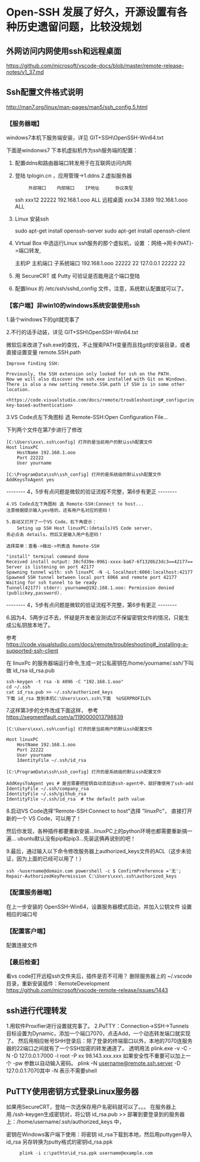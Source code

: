 # Open-SSH 发展了好久，开源设置有各种历史遗留问题，比较没规划

## 外网访问内网使用ssh和远程桌面

<https://github.com/microsoft/vscode-docs/blob/master/remote-release-notes/v1_37.md>

## Ssh配置文件格式说明

<http://man7.org/linux/man-pages/man5/ssh_config.5.html>

### 【服务器端】

windows7本机下服务端安装，详见 GIT+SSH\OpenSSH-Win64.txt

下面是windonws7 下本机虚拟机作为ssh服务端的配置：

1. 配置ddns和路由器端口转发用于在互联网访问内网

2. 登陆 tplogin.cn ，应用管理->1.ddns 2.虚拟服务器

            外部端口    内部端口    IP地址      协议类型
   ssh      xxx12    22222    192.168.1.ooo    ALL
   远程桌面   xxx34    3389    192.168.1.ooo    ALL

3. Linux 安装ssh

    sudo apt-get install openssh-server
    sudo apt-get install openssh-client

4. Virtual Box 中选运行Linux ssh服务的那个虚拟机，设置 ：网络->网卡(NAT)->端口转发,

    主机IP        主机端口    子系统端口
    192.168.1.ooo   22222       22
    127.0.0.1       22222       22

5. 用 SecureCRT 或 Putty 可验证是否能用这个端口登陆

6. 配置linux 的 /etc/ssh/sshd_config 文件，注意，系统默认配置就可以了。

### 【客户端】非win10的windows系统安装使用ssh

1.装个windows下的git就完事了

2.不行的话手动装，详见 GIT+SSH\OpenSSH-Win64.txt

微软后来改进了ssh.exe的查找，不止搜索PATH变量而且找git的安装目录，或者直接设置变量 remote.SSH.path

    Improve finding SSH:

    Previously, the SSH extension only looked for ssh on the PATH.
    Now we will also discover the ssh.exe installed with Git on Windows.
    There is also a new setting remote.SSH.path if SSH is in some other location.

    <https://code.visualstudio.com/docs/remote/troubleshooting#_configuring-key-based-authentication>

3.VS Code点左下角图标 选 Remote-SSH:Open Configuration File...

下列两个文件在第7步进行了修改

    [C:\Users\xxx\.ssh\config] 打开的是当前用户的默认ssh配置文件
    Host linuxPC
        HostName 192.168.1.ooo
        Port 22222
        User yourname

    [C:\ProgramData\ssh\ssh_config] 打开的是系统级的默认ssh配置文件
    AddKeysToAgent yes

-------- 4，5步有点问题是微软的验证流程不完整，第6步有更正 --------

    4.VS Code点左下角图标 选 Remote-SSH:Connect to host...
    注意根据提示输入yes啥的，还有用户名对应的密码！

    5.自动又打开了一个VS Code，右下角提示：
        Seting up SSH Host linuxPC:(details)VS Code server，
    务必点击 details，然后又是输入用户名密码！

    选择菜单：查看->输出->列表选 Remote-SSH

    "install" terminal command done
    Received install output: 38cfd39e-0961-xxxx-ba67-6f1320b23dc3==42177==
    Server is listening on port 42177
    Spawning tunnel with: ssh linuxPC -N -L localhost:6066:localhost:42177
    Spawned SSH tunnel between local port 6066 and remote port 42177
    Waiting for ssh tunnel to be ready
    Tunnel(42177) stderr: yourname@192.168.1.ooo: Permission denied (publickey,password).

-------- 4，5步有点问题是微软的验证流程不完整，第6步有更正 --------

6.因为4、5两步过不去，怀疑是开发者没测试过不保留密钥文件的情况，只能生成公私钥放本地了。

参考 <https://code.visualstudio.com/docs/remote/troubleshooting#_installing-a-supported-ssh-client>

在 linuxPc 的服务器端运行命令,生成一对公私密钥在/home/yourname/.ssh/下叫做 id_rsa id_rsa.pub

    ssh-keygen -t rsa -b 4096 -C "192.168.1.ooo"
    cd ~/.ssh
    cat id_rsa.pub >> ~/.ssh/authorized_keys
    下载 id_rsa 放到本机C:\Users\xxx\.ssh\下面  %USERPROFILE%

7.这样第3步的文件改成下面这样，
参考 <https://segmentfault.com/a/1190000013798839>

    [C:\Users\xxx\.ssh\config] 打开的是当前用户的默认ssh配置文件

    Host linuxPC
        HostName 192.168.1.ooo
        Port 22222
        User yourname
        IdentityFile ~/.ssh/id_rsa

    [C:\ProgramData\ssh\ssh_config] 打开的是系统级的默认ssh配置文件

    AddKeysToAgent yes # 是否需要把密钥自动添加进ssh-agent中，就好像使用了ssh-add
    IdentityFile ~/.ssh/company_rsa
    IdentityFile ~/.ssh/github_rsa
    IdentityFile ~/.ssh/id_rsa  # the default path value

8.启动VS Code选择“Remote-SSH:Connect to host"选择 ”linuxPc"，
直接打开新的一个 VS Code，可以用了！

然后你发现，各种插件都要重新安装...linuxPC上的python环境也都需要重新搞一遍...
ubuntu默认没有pip和pip3...先装这俩再说别的吧！

9.最后，通过输入以下命令修改服务器上authorized_keys文件的ACL（这步未验证，因为上面的已经可以用了！）

    ssh -%username@domain.com powershell -c $ ConfirmPreference ='无'; Repair-AuthorizedKeyPermission C:\Users\xxx\.ssh\authorized_keys

### 【配置服务器端】

在上一步安装的 OpenSSH-Win64，设置服务器模式启动，并加入公钥文件
设置相应的端口号

### 【配置客户端】

配置连接文件

### 【最后检查】

看vs code打开远程ssh文件夹后，插件是否不可用？
删除服务器上的 ~/.vscode目录，重新安装插件：RemoteDevelopment
<https://github.com/microsoft/vscode-remote-release/issues/1443>

## ssh进行代理转发

1.用软件Proxifier进行设置就完事了。
2.PuTTY：Connection->SSH->Tunnels目标设置为Dynamic，添加一个端口7070，点击Add，一个动态转发端口就实现了。
然后用相应帐号SHH登录后：除了登录的终端窗口以外，本地的7070连服务器的22端口之间就有了一个SSH加密的转发通道了。
透明用法 plink.exe -v -C -N -D 127.0.0.1:7000 -l root -P xx 98.143.xxx.xxx 如果安全性不重要可以加上一个 -pw 参数以自动输入密码。
         plink –N username@remote.ssh.server -D 127.0.0.1:7070其中 -N 表示不需要shell

## PuTTY使用密钥方式登录Linux服务器

如果用SecureCRT，登陆一次选保存用户名密码就可以了。。。
在服务器上用./ssh-keygen生成密钥对，将公钥 id_rsa.pub >> 部署到要登录到的服务器上：/home/username/.ssh/authorized_keys 中，

密钥在Windows客户端下使用：将密钥 id_rsa下载到本地，然后用puttygen导入id_rsa 另存转换为putty格式的密钥id_rsa.ppk

         plink -i c:\pathto\id_rsa.ppk username@example.com
